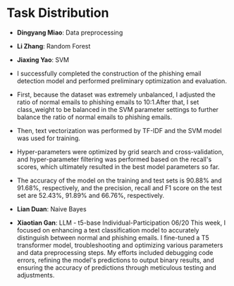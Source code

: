 # Task Distribution

- **Dingyang Miao**: Data preprocessing
- **Li Zhang**: Random Forest
- **Jiaxing Yao**: SVM
- I successfully completed the construction of the phishing email detection model and performed preliminary optimization and evaluation.
- First, because the dataset was extremely unbalanced, I adjusted the ratio of normal emails to phishing emails to 10:1.After that, I set class_weight to be balanced in the SVM parameter settings to further balance the ratio of normal emails to phishing emails.
- Then, text vectorization was performed by TF-IDF and the SVM model was used for training.
- Hyper-parameters were optimized by grid search and cross-validation, and hyper-parameter filtering was performed based on the recall's scores, which ultimately resulted in the best model parameters so far.
- The accuracy of the model on the training and test sets is 90.88% and 91.68%, respectively, and the precision, recall and F1 score on the test set are 52.43%, 91.89% and 66.76%, respectively.

- **Lian Duan**: Naive Bayes

- **Xiaotian Gan**: LLM - t5-base
Individual-Participation
06/20
This week, I focused on enhancing a text classification model to accurately distinguish between normal and phishing emails. I fine-tuned a T5 transformer model, troubleshooting and optimizing various parameters and data preprocessing steps. My efforts included debugging code errors, refining the model's predictions to output binary results, and ensuring the accuracy of predictions through meticulous testing and adjustments.

